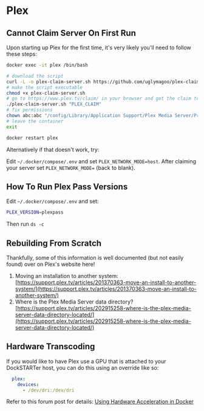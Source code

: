 # Plex

## Cannot Claim Server On First Run

Upon starting up Plex for the first time, it's very likely you'll need to follow these steps:

```bash
docker exec -it plex /bin/bash

# download the script
curl -L -o plex-claim-server.sh https://github.com/uglymagoo/plex-claim-server/raw/master/plex-claim-server.sh
# make the script executable
chmod +x plex-claim-server.sh
# go to https://www.plex.tv/claim/ in your browser and get the claim token and replace PLEX_CLAIM with this token in the next command, please use use the double quotes around your claim token
./plex-claim-server.sh "PLEX_CLAIM"
# fix permissions
chown abc:abc "/config/Library/Application Support/Plex Media Server/Preferences.xml"
# leave the container
exit

docker restart plex
```

Alternatively if that doesn't work, try:

Edit `~/.docker/compose/.env` and set `PLEX_NETWORK_MODE=host`. After claiming your server set `PLEX_NETWORK_MODE=` (back to blank).

## How To Run Plex Pass Versions

Edit `~/.docker/compose/.env` and set:

```bash
PLEX_VERSION=plexpass
```

Then run `ds -c`

## Rebuilding From Scratch

Thankfully, some of this information is well documented (but not easily found) over on Plex's website here!

1. Moving an installation to another system: [https://support.plex.tv/articles/201370363-move-an-install-to-another-system/](https://support.plex.tv/articles/201370363-move-an-install-to-another-system/)
1. Where is the Plex Media Server data directory? [https://support.plex.tv/articles/202915258-where-is-the-plex-media-server-data-directory-located/](https://support.plex.tv/articles/202915258-where-is-the-plex-media-server-data-directory-located/)

## Hardware Transcoding

If you would like to have Plex use a GPU that is attached to your DockSTARTer host, you can do this using an override like so:

```yaml
  plex:
    devices:
      - /dev/dri:/dev/dri
```

Refer to this forum post for details: [Using Hardware Acceleration in Docker](https://forums.plex.tv/t/using-hardware-acceleration-in-docker/229702/3)
